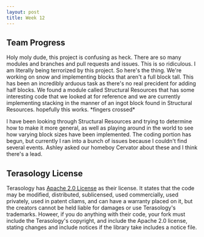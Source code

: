 ```yaml
---
layout: post
title: Week 12
---
```


## Team Progress
Holy moly dude, this project is confusing as heck. There are so many modules and branches and pull requests and issues. This is 
so ridiculous. I am literally being terrorized by this project. So here's the thing. We're working on snow and implementing
blocks that aren't a full block tall. This has been an incredibly arduous task as there's no real precident for adding half blocks.
We found a module called Structural Resources that has some interesting code that we looked at for reference and we are currently
implementing stacking in the manner of an ingot block found in Structural Resources. hopefully this works. \*fingers crossed\* 

I have been looking through Structural Resources and trying to determine how to make it more general, as well as playing around
in the world to see how varying block sizes have been implemented. The coding portion has begun, but currently I ran into a bunch
of issues because I couldn't find several events. Ashley asked our homeboy Cervator about these and I think there's a lead.

## Terasology License
Terasology has [Apache 2.0 License](https://github.com/MovingBlocks/Terasology/blob/develop/LICENSE) as their license. It states 
that the code may be modified, distributed, sublicensed, used commercially, used privately, used in patent cliams, and can have
a warranty placed on it, but the creators cannot be held liable for damages or use Terasology's trademarks. Howeer, if you do 
anything with their code, your fork must include the Terasology's copyright, and include the Apache 2.0 license, stating changes 
and include notices if the library take includes a notice file. 
